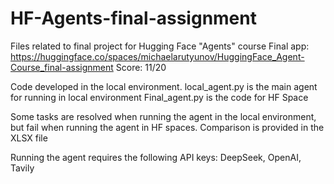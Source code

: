 # HF-Agents-final-assignment

Files related to final project for Hugging Face "Agents" course
Final app: https://huggingface.co/spaces/michaelarutyunov/HuggingFace_Agent-Course_final-assignment
Score: 11/20

Code developed in the local environment. local_agent.py is the main agent for running in local environment
Final_agent.py is the code for HF Space

Some tasks are resolved when running the agent in the local environment, but fail when running the agent in HF spaces.
Comparison is provided in the XLSX file

Running the agent requires the following API keys:
DeepSeek, OpenAI, Tavily
